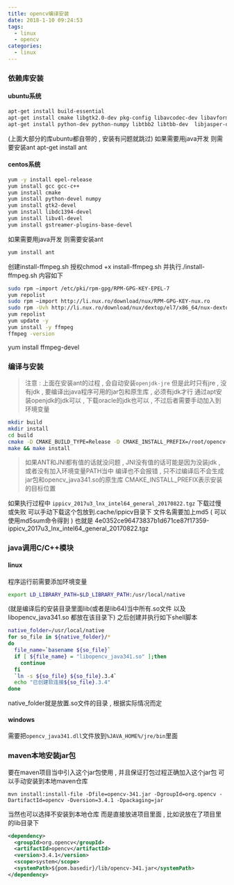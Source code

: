 ```yaml
---
title: opencv编译安装
date: 2018-1-10 09:24:53
tags: 
  - linux
  - opencv
categories: 
  - linux
---
```


### 依赖库安装

#### ubuntu系统
```bash
apt-get install build-essential
apt-get install cmake libgtk2.0-dev pkg-config libavcodec-dev libavformat-dev libswscale-dev
apt-get install python-dev python-numpy libtbb2 libtbb-dev  libjasper-dev libdc1394-22-dev
```
(上面大部分的库ubuntu都自带的 , 安装有问题就跳过)
如果需要用java开发
则需要安装ant
apt-get install ant
<!-- more -->

#### centos系统
```bash
yum -y install epel-release
yum install gcc gcc-c++  
yum install cmake  
yum install python-devel numpy  
yum install gtk2-devel  
yum install libdc1394-devel  
yum install libv4l-devel  
yum install gstreamer-plugins-base-devel 
```
如果需要用java开发
则需要安装ant
```bash
yum install ant
```
创建install-ffmpeg.sh
授权chmod +x install-ffmpeg.sh
并执行./install-ffmpeg.sh
内容如下
```bash
sudo rpm –import /etc/pki/rpm-gpg/RPM-GPG-KEY-EPEL-7 
yum repolist 
sudo rpm –import http://li.nux.ro/download/nux/RPM-GPG-KEY-nux.ro 
sudo rpm -Uvh http://li.nux.ro/download/nux/dextop/el7/x86_64/nux-dextop-release-0-1.el7.nux.noarch.rpm 
yum repolist 
yum update -y 
yum install -y ffmpeg 
ffmpeg -version
```
yum install ffmpeg-devel

### 编译与安装
> 注意 : 上面在安装ant的过程 , 会自动安装`openjdk-jre`
但是此时只有jre , 没有jdk , 要编译出java程序可用的jar包和原生库 , 必须有jdk才行
通过apt安装openjdk的jdk可以 , 下载oracle的jdk也可以 , 不过后者需要手动加入到环境变量

```bash
mkdir build
mkdir install
cd build
cmake -D CMAKE_BUILD_TYPE=Release -D CMAKE_INSTALL_PREFIX=/root/opencv-3.4.1/install -DBUILD_TESTS=OFF ..
make && make install
```
> 如果ANT和JNI都有值的话就没问题 , JNI没有值的话可能是因为没装jdk , 或者没有加入环境变量PATH当中
编译也不会报错 , 只不过编译后不会生成jar包和opencv_java341.so的原生库
CMAKE_INSTALL_PREFIX表示安装的目标位置

如果执行过程中
`ippicv_2017u3_lnx_intel64_general_20170822.tgz`
下载过慢或失败
可以手动下载这个包放到.cache/ippicv目录下
文件名需要加上md5 ( 可以使用md5sum命令得到 )
也就是
4e0352ce96473837b1d671ce87f17359-ippicv_2017u3_lnx_intel64_general_20170822.tgz

### java调用C/C++模块
#### linux
程序运行前需要添加环境变量
```bash
export LD_LIBRARY_PATH=$LD_LIBRARY_PATH:/usr/local/native
```
(就是编译后的安装目录里面lib(或者是lib64)当中所有.so文件 以及libopencv_java341.so 都放在该目录下)
之后创建并执行如下shell脚本
```bash
native_folder=/usr/local/native
for so_file in ${native_folder}/*
do
  file_name=`basename ${so_file}`
  if [ ${file_name} = "libopencv_java341.so" ];then
    continue
  fi
  `ln -s ${so_file} ${so_file}.3.4`
  echo "已创建软连接${so_file}.3.4"
done
```
native_folder就是放置.so文件的目录 , 根据实际情况而定

#### windows
需要把`opencv_java341.dll`文件放到`%JAVA_HOME%/jre/bin`里面

### maven本地安装jar包
要在maven项目当中引入这个jar包使用 , 并且保证打包过程正确加入这个jar包
可以手动安装到本地maven仓库
```
mvn install:install-file -Dfile=opencv-341.jar -DgroupId=org.opencv -DartifactId=opencv -Dversion=3.4.1 -Dpackaging=jar
```
当然也可以选择不安装到本地仓库
而是直接放进项目里面 , 比如说放在了项目里的lib目录下
```xml
<dependency>  
  <groupId>org.opencv</groupId>
  <artifactId>opencv</artifactId>
  <version>3.4.1</version>
  <scope>system</scope>
  <systemPath>${pom.basedir}/lib/opencv-341.jar</systemPath>
</dependency>
```